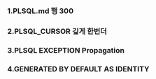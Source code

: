 ### 1.PLSQL.md 행 300

### 2.PLSQL_CURSOR 깊게 한번더 

### 3.PLSQL EXCEPTION Propagation

### 4.GENERATED BY DEFAULT AS IDENTITY
